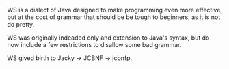 WS is a dialect of Java designed to make programming even more effective,
but at the cost of grammar that should be be tough to beginners,
as it is not do pretty.

WS was originally indeaded only and extension to Java's syntax, but
do now include a few restrictions to disallow some bad grammar.

WS gived birth to Jacky → JCBNF → jcbnfp.


